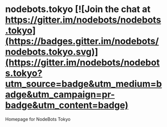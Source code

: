# nodebots.tokyo [![Join the chat at https://gitter.im/nodebots/nodebots.tokyo](https://badges.gitter.im/nodebots/nodebots.tokyo.svg)](https://gitter.im/nodebots/nodebots.tokyo?utm_source=badge&utm_medium=badge&utm_campaign=pr-badge&utm_content=badge)
Homepage for NodeBots Tokyo

